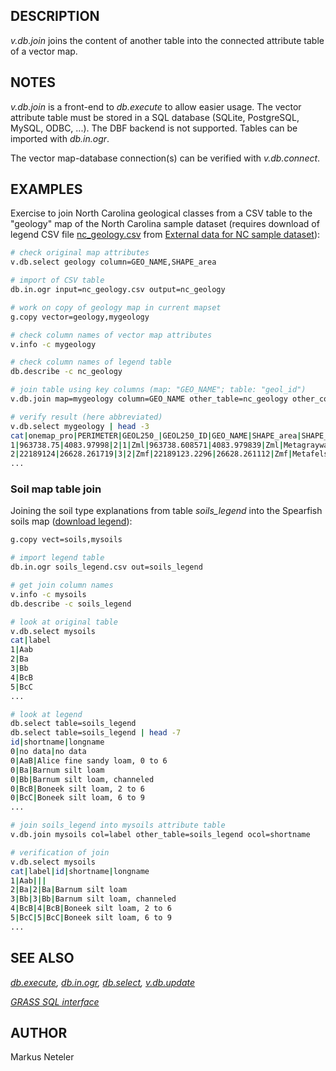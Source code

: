 ## DESCRIPTION

*v.db.join* joins the content of another table into the connected
attribute table of a vector map.

## NOTES

*v.db.join* is a front-end to *db.execute* to allow easier usage. The
vector attribute table must be stored in a SQL database (SQLite,
PostgreSQL, MySQL, ODBC, ...). The DBF backend is not supported. Tables
can be imported with *db.in.ogr*.

The vector map-database connection(s) can be verified with
*v.db.connect*.

## EXAMPLES

Exercise to join North Carolina geological classes from a CSV table to
the "geology" map of the North Carolina sample dataset (requires
download of legend CSV file
[nc_geology.csv](https://grassbook.org/wp-content/uploads/ncexternal/nc_geology.csv)
from [External data for NC sample
dataset](https://grassbook.org/wp-content/uploads/ncexternal/index.html)):

```sh
# check original map attributes
v.db.select geology column=GEO_NAME,SHAPE_area

# import of CSV table
db.in.ogr input=nc_geology.csv output=nc_geology

# work on copy of geology map in current mapset
g.copy vector=geology,mygeology

# check column names of vector map attributes
v.info -c mygeology

# check column names of legend table
db.describe -c nc_geology

# join table using key columns (map: "GEO_NAME"; table: "geol_id")
v.db.join map=mygeology column=GEO_NAME other_table=nc_geology other_column=geol_id

# verify result (here abbreviated)
v.db.select mygeology | head -3
cat|onemap_pro|PERIMETER|GEOL250_|GEOL250_ID|GEO_NAME|SHAPE_area|SHAPE_len|geol_id|longname|comment
1|963738.75|4083.97998|2|1|Zml|963738.608571|4083.979839|Zml|Metagraywacke|Interlayered with metaconglomerate, ...
2|22189124|26628.261719|3|2|Zmf|22189123.2296|26628.261112|Zmf|Metafelsite|Light-colored porphyritic extrusive rock
...
```

### Soil map table join

Joining the soil type explanations from table *soils_legend* into the
Spearfish soils map ([download
legend](https://grassbook.org/code-examples/code-examples-1st-edition/)):

```sh
g.copy vect=soils,mysoils

# import legend table
db.in.ogr soils_legend.csv out=soils_legend

# get join column names
v.info -c mysoils
db.describe -c soils_legend

# look at original table
v.db.select mysoils
cat|label
1|Aab
2|Ba
3|Bb
4|BcB
5|BcC
...

# look at legend
db.select table=soils_legend
db.select table=soils_legend | head -7
id|shortname|longname
0|no data|no data
0|AaB|Alice fine sandy loam, 0 to 6
0|Ba|Barnum silt loam
0|Bb|Barnum silt loam, channeled
0|BcB|Boneek silt loam, 2 to 6
0|BcC|Boneek silt loam, 6 to 9
...

# join soils_legend into mysoils attribute table
v.db.join mysoils col=label other_table=soils_legend ocol=shortname

# verification of join
v.db.select mysoils
cat|label|id|shortname|longname
1|Aab|||
2|Ba|2|Ba|Barnum silt loam
3|Bb|3|Bb|Barnum silt loam, channeled
4|BcB|4|BcB|Boneek silt loam, 2 to 6
5|BcC|5|BcC|Boneek silt loam, 6 to 9
...
```

## SEE ALSO

*[db.execute](db.execute.md), [db.in.ogr](db.in.ogr.md),
[db.select](db.select.md), [v.db.update](v.db.update.md)*

*[GRASS SQL interface](sql.md)*

## AUTHOR

Markus Neteler
